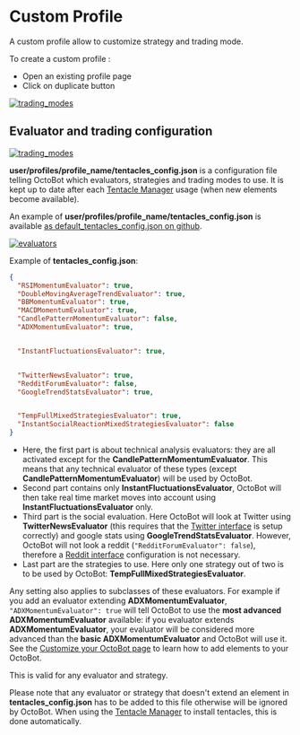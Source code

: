 Custom Profile
==============

A custom profile allow to customize strategy and trading mode.

To create a custom profile :

-   Open an existing profile page
-   Click on duplicate button

[![trading_modes](https://raw.githubusercontent.com/Drakkar-Software/OctoBot/assets/wiki_resources/profile_create_custom.png)](https://raw.githubusercontent.com/Drakkar-Software/OctoBot/assets/wiki_resources/profile_create_custom.png)

Evaluator and trading configuration
-----------------------------------

[![trading_modes](https://raw.githubusercontent.com/Drakkar-Software/OctoBot/assets/wiki_resources/profile_strategies_select.png)](https://raw.githubusercontent.com/Drakkar-Software/OctoBot/assets/wiki_resources/profile_strategies_select.png)

**user/profiles/profile_name/tentacles_config.json** is a configuration file telling OctoBot which evaluators, strategies and trading modes to use. It is kept up to date after each [Tentacle Manager](../Advanced_Usage/Tentacle-Manager.md) usage (when new elements become available).

An example of **user/profiles/profile_name/tentacles_config.json** is available [as default_tentacles_config.json on github](https://github.com/Drakkar-Software/OctoBot-Tentacles/blob/master/profiles/daily_trading/tentacles_config.json).

[![evaluators](https://raw.githubusercontent.com/Drakkar-Software/OctoBot/assets/wiki_resources/evaluators.jpg)](https://raw.githubusercontent.com/Drakkar-Software/OctoBot/assets/wiki_resources/evaluators.jpg)

Example of **tentacles_config.json**:

``` json
{
  "RSIMomentumEvaluator": true,
  "DoubleMovingAverageTrendEvaluator": true,
  "BBMomentumEvaluator": true,
  "MACDMomentumEvaluator": true,
  "CandlePatternMomentumEvaluator": false,
  "ADXMomentumEvaluator": true,


  "InstantFluctuationsEvaluator": true,


  "TwitterNewsEvaluator": true,
  "RedditForumEvaluator": false,
  "GoogleTrendStatsEvaluator": true,


  "TempFullMixedStrategiesEvaluator": true,
  "InstantSocialReactionMixedStrategiesEvaluator": false
}
```

-   Here, the first part is about technical analysis evaluators: they are all activated except for the **CandlePatternMomentumEvaluator**. This means that any technical evaluator of these types (except **CandlePatternMomentumEvaluator**) will be used by OctoBot.
-   Second part contains only **InstantFluctuationsEvaluator**, OctoBot will then take real time market moves into account using **InstantFluctuationsEvaluator** only.
-   Third part is the social evaluation. Here OctoBot will look at Twitter using **TwitterNewsEvaluator** (this requires that the [Twitter interface](../Interfaces/Twitter-interface.md) is setup correctly) and google stats using **GoogleTrendStatsEvaluator**. However, OctoBot will not look a reddit (`"RedditForumEvaluator": false`), therefore a [Reddit interface](../Interfaces/Reddit-interface.md) configuration is not necessary.
-   Last part are the strategies to use. Here only one strategy out of two is to be used by OctoBot: **TempFullMixedStrategiesEvaluator**.

Any setting also applies to subclasses of these evaluators. For example if you add an evaluator extending **ADXMomentumEvaluator**, `"ADXMomentumEvaluator": true` will tell OctoBot to use the **most advanced ADXMomentumEvaluator** available: if you evaluator extends **ADXMomentumEvaluator**, your evaluator will be considered more advanced than the **basic ADXMomentumEvaluator** and OctoBot will use it. See the [Customize your OctoBot page](https://developer.docs.octobot.online/guides/customize-your-octobot) to learn how to add elements to your OctoBot.

This is valid for any evaluator and strategy.

Please note that any evaluator or strategy that doesn't extend an element in **tentacles_config.json** has to be added to this file otherwise will be ignored by OctoBot. When using the [Tentacle Manager](../Advanced_Usage/Tentacle-Manager.md) to install tentacles, this is done automatically.
